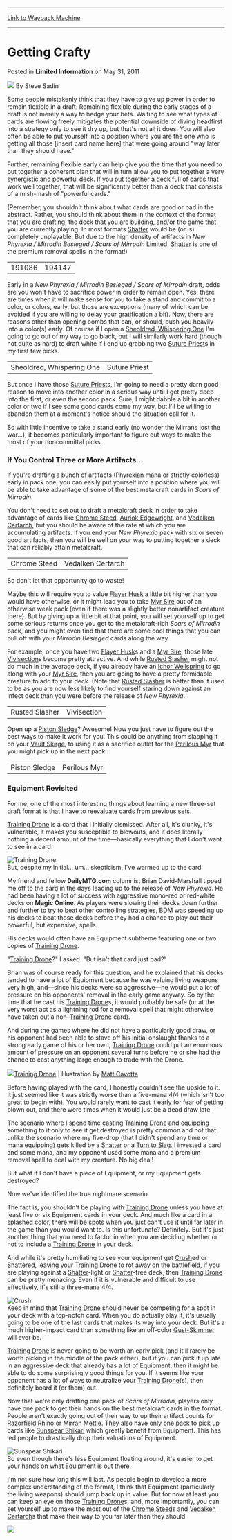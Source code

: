 
---
[Link to Wayback Machine](https://web.archive.org/web/20220703024712/https://magic.wizards.com/en/articles/archive/limited-information/getting-crafty-2011-05-31)

[_metadata_:author]:- "Steve Sadin"
[_metadata_:description]:- "Some people mistakenly think that they have to give up power in order to remain flexible in a draft. Remaining flexible during the early stages of a draft is not merely a way to hedge your bets. Waiting to see what types of cards are flowing freely mitigates the potential downside of diving headfirst into a strategy only to see it dry up, but that's not all it does."
[_metadata_:generator]:- "Drupal 7 (http://drupal.org)"
[_metadata_:node]:- "649016"
[_metadata_:publish_date]:- "2011-05-31"
[_metadata_:source]:- "div-main-content"
[_metadata_:title]:- "Getting Crafty"
[_metadata_:wayback_capture_timestamp]:- "2022-07-03 02:47:12"
[_metadata_:wayback_raw_url]:- "https://web.archive.org/web/20220703024712id_/https://magic.wizards.com/en/articles/archive/limited-information/getting-crafty-2011-05-31"
[_metadata_:wayback_url]:- "https://magic.wizards.com/en/articles/archive/limited-information/getting-crafty-2011-05-31"
---


Getting Crafty
==============



 Posted in **Limited Information**
 on May 31, 2011 






![](https://media.magic.wizards.com/styles/auth_small/public/images/person/authorpic_SteveSadin.jpg)
By Steve Sadin











Some people mistakenly think that they have to give up power in order to remain flexible in a draft. Remaining flexible during the early stages of a draft is not merely a way to hedge your bets. Waiting to see what types of cards are flowing freely mitigates the potential downside of diving headfirst into a strategy only to see it dry up, but that's not all it does. You will also often be able to put yourself into a position where you are the one who is getting all those [insert card name here] that were going around "way later than they should have."

Further, remaining flexible early can help give you the time that you need to put together a coherent plan that will in turn allow you to put together a very synergistic and powerful deck. If you put together a deck full of cards that work well together, that will be significantly better than a deck that consists of a mish-mash of "powerful cards."

(Remember, you shouldn't think about what cards are good or bad in the abstract. Rather, you should think about them in the context of the format that you are drafting, the deck that you are building, and/or the game that you are currently playing. In most formats [Shatter](https://gatherer.wizards.com/Pages/Card/Details.aspx?name=Shatter) would be (or is) completely unplayable. But due to the high density of artifacts in *New Phyrexia / Mirrodin Besieged / Scars of Mirrodin* Limited, [Shatter](https://gatherer.wizards.com/Pages/Card/Details.aspx?name=Shatter) is one of the premium removal spells in the format!)



|  |  |
| --- | --- |
| 191086 | 194147 |

Early in a *New Phyrexia / Mirrodin Besieged / Scars of Mirrodin* draft, odds are you won't have to sacrifice power in order to remain open. Yes, there are times when it will make sense for you to take a stand and commit to a color, or colors, early, but those are exceptions (many of which can be avoided if you are willing to delay your gratification a bit). Now, there are reasons other than opening bombs that can, or should, push you heavily into a color(s) early. Of course if I open a [Sheoldred, Whispering One](https://gatherer.wizards.com/Pages/Card/Details.aspx?name=Sheoldred%2C+Whispering+One) I'm going to go out of my way to go black, but I will similarly work hard (though not quite as hard) to draft white if I end up grabbing two [Suture Priest](https://gatherer.wizards.com/Pages/Card/Details.aspx?name=Suture+Priest)s in my first few picks.



|  |  |
| --- | --- |
| Sheoldred, Whispering One | Suture Priest |

But once I have those [Suture Priest](https://gatherer.wizards.com/Pages/Card/Details.aspx?name=Suture+Priest)s, I'm going to need a pretty darn good reason to move into another color in a serious way until I get pretty deep into the first, or even the second pack. Sure, I might dabble a bit in another color or two if I see some good cards come my way, but I'll be willing to abandon them at a moment's notice should the situation call for it.

So with little incentive to take a stand early (no wonder the Mirrans lost the war...), it becomes particularly important to figure out ways to make the most of your noncommittal picks.

### If You Control Three or More Artifacts...

If you're drafting a bunch of artifacts (Phyrexian mana or strictly colorless) early in pack one, you can easily put yourself into a position where you will be able to take advantage of some of the best metalcraft cards in *Scars of Mirrodin*.

You don't need to set out to draft a metalcraft deck in order to take advantage of cards like [Chrome Steed](https://gatherer.wizards.com/Pages/Card/Details.aspx?name=Chrome+Steed), [Auriok Edgewright](https://gatherer.wizards.com/Pages/Card/Details.aspx?name=Auriok+Edgewright), and [Vedalken Certarch](https://gatherer.wizards.com/Pages/Card/Details.aspx?name=Vedalken+Certarch), but you should be aware of the rate at which you are accumulating artifacts. If you end your *New Phyrexia* pack with six or seven good artifacts, then you will be well on your way to putting together a deck that can reliably attain metalcraft.



|  |  |
| --- | --- |
| Chrome Steed | Vedalken Certarch |

So don't let that opportunity go to waste!

Maybe this will require you to value [Flayer Husk](https://gatherer.wizards.com/Pages/Card/Details.aspx?name=Flayer+Husk) a little bit higher than you would have otherwise, or it might lead you to take [Myr Sire](https://gatherer.wizards.com/Pages/Card/Details.aspx?name=Myr+Sire) out of an otherwise weak pack (even if there was a slightly better nonartifact creature there). But by giving up a little bit at that point, you will set yourself up to get some serious returns once you get to the metalcraft-rich *Scars of Mirrodin* pack, and you might even find that there are some cool things that you can pull off with your *Mirrodin Besieged* cards along the way.

For example, once you have two [Flayer Husk](https://gatherer.wizards.com/Pages/Card/Details.aspx?name=Flayer+Husk)s and a [Myr Sire](https://gatherer.wizards.com/Pages/Card/Details.aspx?name=Myr+Sire), those late [Vivisection](https://gatherer.wizards.com/Pages/Card/Details.aspx?name=Vivisection)s become pretty attractive. And while [Rusted Slasher](https://gatherer.wizards.com/Pages/Card/Details.aspx?name=Rusted+Slasher) might not do much in the average deck, if you already have an [Ichor Wellspring](https://gatherer.wizards.com/Pages/Card/Details.aspx?name=Ichor+Wellspring) to go along with your [Myr Sire](https://gatherer.wizards.com/Pages/Card/Details.aspx?name=Myr+Sire), then you are going to have a pretty formidable creature to add to your deck. (Note that [Rusted Slasher](https://gatherer.wizards.com/Pages/Card/Details.aspx?name=Rusted+Slasher) is better than it used to be as you are now less likely to find yourself staring down against an infect deck than you were before the release of *New Phyrexia*.



|  |  |
| --- | --- |
| Rusted Slasher | Vivisection |

Open up a [Piston Sledge](https://gatherer.wizards.com/Pages/Card/Details.aspx?name=Piston+Sledge)? Awesome! Now you just have to figure out the best ways to make it work for you. This could be anything from slapping it on your [Vault Skirge](https://gatherer.wizards.com/Pages/Card/Details.aspx?name=Vault+Skirge), to using it as a sacrifice outlet for the [Perilous Myr](https://gatherer.wizards.com/Pages/Card/Details.aspx?name=Perilous+Myr) that you might pick up in the next pack.



|  |  |
| --- | --- |
| Piston Sledge | Perilous Myr |

### Equipment Revisited

For me, one of the most interesting things about learning a new three-set draft format is that I have to reevaluate cards from previous sets.

[Training Drone](https://gatherer.wizards.com/Pages/Card/Details.aspx?name=Training+Drone) is a card that I initially dismissed. After all, it's clunky, it's vulnerable, it makes you susceptible to blowouts, and it does literally nothing a decent amount of the time—basically everything that I don't want to see in a card.

![Training Drone](http://gatherer.wizards.com/Handlers/Image.ashx?type=card&name=Training+Drone)  
But, despite my initial... um... skepticism, I've warmed up to the card.

My friend and fellow **DailyMTG.com** columnist Brian David-Marshall tipped me off to the card in the days leading up to the release of *New Phyrexia*. He had been having a lot of success with aggressive mono-red or red-white decks on **Magic Online**. As players were slowing their decks down further and further to try to beat other controlling strategies, BDM was speeding up his decks to beat those decks before they had a chance to play out their powerful, but expensive, spells.

His decks would often have an Equipment subtheme featuring one or two copies of [Training Drone](https://gatherer.wizards.com/Pages/Card/Details.aspx?name=Training+Drone).

"[Training Drone](https://gatherer.wizards.com/Pages/Card/Details.aspx?name=Training+Drone)?" I asked. "But isn't that card just bad?" 

Brian was of course ready for this question, and he explained that his decks tended to have a lot of Equipment because he was valuing living weapons very high, and—since his decks were so aggressive—he would put a lot of pressure on his opponents' removal in the early game anyway. So by the time that he cast his [Training Drone](https://gatherer.wizards.com/Pages/Card/Details.aspx?name=Training+Drone)s, it would probably be safe (or at the very worst act as a lightning rod for a removal spell that might otherwise have taken out a non–[Training Drone](https://gatherer.wizards.com/Pages/Card/Details.aspx?name=Training+Drone) card).

And during the games where he did not have a particularly good draw, or his opponent had been able to stave off his initial onslaught thanks to a strong early game of his or her own, [Training Drone](https://gatherer.wizards.com/Pages/Card/Details.aspx?name=Training+Drone) could put an enormous amount of pressure on an opponent several turns before he or she had the chance to cast anything large enough to trade with the Drone.

![](https://media.magic.wizards.com/image_legacy_migration/images/magic/daily/li/li145_drone.jpg)[Training Drone](https://gatherer.wizards.com/Pages/Card/Details.aspx?name=Training+Drone) | Illustration by [Matt Cavotta](http://gatherer.wizards.com/Pages/Search/Default.aspx?output=spoiler&method=visual&action=advanced&artist=+%5B%22Matt+Cavotta%22%5D)

Before having played with the card, I honestly couldn't see the upside to it. It just seemed like it was strictly worse than a five-mana 4/4 (which isn't too great to begin with). You would rarely want to cast it early for fear of getting blown out, and there were times when it would just be a dead draw late.

The scenario where I spend time casting [Training Drone](https://gatherer.wizards.com/Pages/Card/Details.aspx?name=Training+Drone) and equipping something to it only to see it get destroyed is pretty common and not that unlike the scenario where my five-drop (that I didn't spend any time or mana equipping) gets killed by a [Shatter](https://gatherer.wizards.com/Pages/Card/Details.aspx?name=Shatter) or a [Turn to Slag](https://gatherer.wizards.com/Pages/Card/Details.aspx?name=Turn+to+Slag). I invested a card and some mana, and my opponent used some mana and a premium removal spell to deal with my creature. No big deal!

But what if I don't have a piece of Equipment, or my Equipment gets destroyed?

Now we've identified the true nightmare scenario.

The fact is, you shouldn't be playing with [Training Drone](https://gatherer.wizards.com/Pages/Card/Details.aspx?name=Training+Drone) unless you have at least five or six Equipment cards in your deck. And much like a card in a splashed color, there will be spots when you just can't use it until far later in the game than you would want to. Is this unfortunate? Definitely. But it's just another thing that you need to factor in when you are deciding whether or not to include a [Training Drone](https://gatherer.wizards.com/Pages/Card/Details.aspx?name=Training+Drone) in your deck.

And while it's pretty humiliating to see your equipment get [Crush](https://gatherer.wizards.com/Pages/Card/Details.aspx?name=Crush)ed or [Shatter](https://gatherer.wizards.com/Pages/Card/Details.aspx?name=Shatter)ed, leaving your [Training Drone](https://gatherer.wizards.com/Pages/Card/Details.aspx?name=Training+Drone) to rot away on the battlefield, if you are playing against a [Shatter](https://gatherer.wizards.com/Pages/Card/Details.aspx?name=Shatter)-light or [Shatter](https://gatherer.wizards.com/Pages/Card/Details.aspx?name=Shatter)-free deck, then [Training Drone](https://gatherer.wizards.com/Pages/Card/Details.aspx?name=Training+Drone) can be pretty menacing. Even if it is vulnerable and difficult to use effectively, it's still a three-mana 4/4.

![Crush](http://gatherer.wizards.com/Handlers/Image.ashx?type=card&name=Crush)  
Keep in mind that [Training Drone](https://gatherer.wizards.com/Pages/Card/Details.aspx?name=Training+Drone) should never be competing for a spot in your deck with a top-notch card. When you do actually play it, it's usually going to be one of the last cards that makes its way into your deck. But it's a much higher-impact card than something like an off-color [Gust-Skimmer](https://gatherer.wizards.com/Pages/Card/Details.aspx?name=Gust-Skimmer) will ever be.

[Training Drone](https://gatherer.wizards.com/Pages/Card/Details.aspx?name=Training+Drone) is never going to be worth an early pick (and it'll rarely be worth picking in the middle of the pack either), but if you can pick it up late in an aggressive deck that already has a lot of Equipment, then it might be able to do some surprisingly good things for you. If it seems like your opponent has a lot of ways to neutralize your [Training Drone](https://gatherer.wizards.com/Pages/Card/Details.aspx?name=Training+Drone)(s), then definitely board it (or them) out.

Now that we're only drafting one pack of *Scars of Mirrodin*, players only have one pack to get their hands on the best metalcraft cards in the format. People aren't exactly going out of their way to up their artifact counts for [Razorfield Rhino](https://gatherer.wizards.com/Pages/Card/Details.aspx?name=Razorfield+Rhino) or [Mirran Mettle](https://gatherer.wizards.com/Pages/Card/Details.aspx?name=Mirran+Mettle). They also have only one pack to pick up cards like [Sunspear Shikari](https://gatherer.wizards.com/Pages/Card/Details.aspx?name=Sunspear+Shikari) which greatly benefit from Equipment. This has led people to drastically drop their valuations of Equipment.

![Sunspear Shikari](http://gatherer.wizards.com/Handlers/Image.ashx?type=card&name=Sunspear+Shikari)  
So even though there's less Equipment floating around, it's easier to get your hands on what Equipment is out there.

I'm not sure how long this will last. As people begin to develop a more complex understanding of the format, I think that Equipment (particularly the living weapons) should jump back up in value. But for now at least you can keep an eye on those [Training Drone](https://gatherer.wizards.com/Pages/Card/Details.aspx?name=Training+Drone)s, and, more importantly, you can set yourself up to make the most out of the [Chrome Steed](https://gatherer.wizards.com/Pages/Card/Details.aspx?name=Chrome+Steed)s and [Vedalken Certarch](https://gatherer.wizards.com/Pages/Card/Details.aspx?name=Vedalken+Certarch)s that make their way to you far later than they should.


  
[![](https://media.magic.wizards.com/image_legacy_migration/mtg/images/daily/features/Banner_NPHArticleFooter_MTGOGeneric.jpg)](http://www.wizards.com/Magic/Digital/MagicOnline.aspx)





